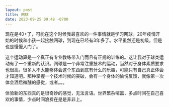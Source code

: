 ```yaml
---
layout: post
title: 网球
date: 2023-09-25 09:48 -0700
---
```


现在是40+了，可能在这个时候我最喜欢的一件事情就是学习网球。20年疫情开始的时候和小孩一起接触网球，到现在已经有3年多了。水平虽然还是初级，但是也是慢慢入门了。

这个运动算是一个真正有专业教练带入门而且有正规的训练的。这让我对于球类运动有了一个重新的认识。网球是一个非常注重技术的运动，当然对于身体素质要求也很高。很多人不太能够体会这个东西到底有什么的乐趣，可能只有自己真正体会才知道吧。那种掌握一个技术时候的突破，会有一个身体的愉悦反馈，就像第一次体会酒后微醺的感觉，或者。。。

体验新的东西真的是很奇妙的感觉，无法言语。世界繁杂喧嚣，多点时间在自己喜欢的事情，少点时间浪费在是是非非上。
